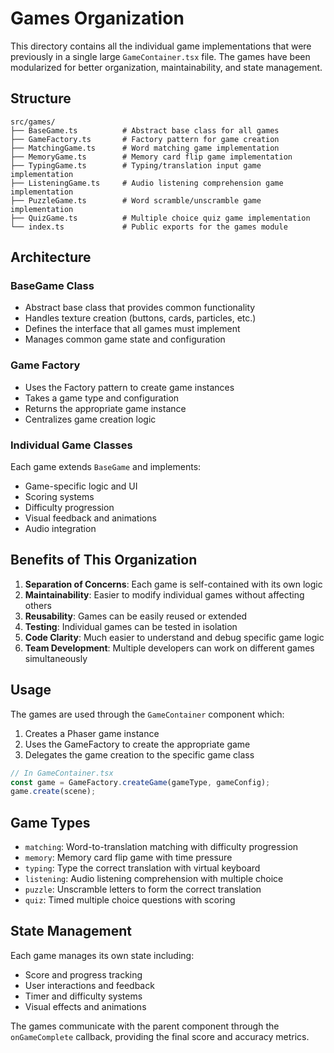 # Games Organization

This directory contains all the individual game implementations that were previously in a single large `GameContainer.tsx` file. The games have been modularized for better organization, maintainability, and state management.

## Structure

```
src/games/
├── BaseGame.ts          # Abstract base class for all games
├── GameFactory.ts       # Factory pattern for game creation
├── MatchingGame.ts      # Word matching game implementation
├── MemoryGame.ts        # Memory card flip game implementation
├── TypingGame.ts        # Typing/translation input game implementation
├── ListeningGame.ts     # Audio listening comprehension game implementation
├── PuzzleGame.ts        # Word scramble/unscramble game implementation
├── QuizGame.ts          # Multiple choice quiz game implementation
└── index.ts             # Public exports for the games module
```

## Architecture

### BaseGame Class
- Abstract base class that provides common functionality
- Handles texture creation (buttons, cards, particles, etc.)
- Defines the interface that all games must implement
- Manages common game state and configuration

### Game Factory
- Uses the Factory pattern to create game instances
- Takes a game type and configuration
- Returns the appropriate game instance
- Centralizes game creation logic

### Individual Game Classes
Each game extends `BaseGame` and implements:
- Game-specific logic and UI
- Scoring systems
- Difficulty progression
- Visual feedback and animations
- Audio integration

## Benefits of This Organization

1. **Separation of Concerns**: Each game is self-contained with its own logic
2. **Maintainability**: Easier to modify individual games without affecting others
3. **Reusability**: Games can be easily reused or extended
4. **Testing**: Individual games can be tested in isolation
5. **Code Clarity**: Much easier to understand and debug specific game logic
6. **Team Development**: Multiple developers can work on different games simultaneously

## Usage

The games are used through the `GameContainer` component which:
1. Creates a Phaser game instance
2. Uses the GameFactory to create the appropriate game
3. Delegates the game creation to the specific game class

```typescript
// In GameContainer.tsx
const game = GameFactory.createGame(gameType, gameConfig);
game.create(scene);
```

## Game Types

- `matching`: Word-to-translation matching with difficulty progression
- `memory`: Memory card flip game with time pressure
- `typing`: Type the correct translation with virtual keyboard
- `listening`: Audio listening comprehension with multiple choice
- `puzzle`: Unscramble letters to form the correct translation
- `quiz`: Timed multiple choice questions with scoring

## State Management

Each game manages its own state including:
- Score and progress tracking
- User interactions and feedback
- Timer and difficulty systems
- Visual effects and animations

The games communicate with the parent component through the `onGameComplete` callback, providing the final score and accuracy metrics.
